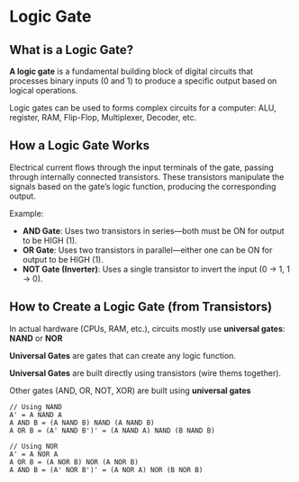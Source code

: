# **Logic Gate**

## **What is a Logic Gate?**

**A logic gate** is a fundamental building block of digital circuits that processes binary inputs (0 and 1) to produce a specific output based on logical operations.

Logic gates can be used to forms complex circuits for a computer: ALU, register, RAM, Flip-Flop, Multiplexer, Decoder, etc.

## **How a Logic Gate Works**

Electrical current flows through the input terminals of the gate, passing through internally connected transistors. These transistors manipulate the signals based on the gate’s logic function, producing the corresponding output.

Example:
- **AND Gate**: Uses two transistors in series—both must be ON for output to be HIGH (1).
- **OR Gate**: Uses two transistors in parallel—either one can be ON for output to be HIGH (1).
- **NOT Gate (Inverter)**: Uses a single transistor to invert the input (0 → 1, 1 → 0).

## **How to Create a Logic Gate (from Transistors)**

In actual hardware (CPUs, RAM, etc.), circuits mostly use **universal gates**: **NAND** or **NOR**

**Universal Gates** are gates that can create any logic function.

**Universal Gates** are built directly using transistors (wire thems together).

Other gates (AND, OR, NOT, XOR) are built using **universal gates**

```
// Using NAND
A' = A NAND A
A AND B = (A NAND B) NAND (A NAND B)
A OR B = (A' NAND B')' = (A NAND A) NAND (B NAND B)

// Using NOR
A' = A NOR A
A OR B = (A NOR B) NOR (A NOR B)
A AND B = (A' NOR B')' = (A NOR A) NOR (B NOR B)
```

